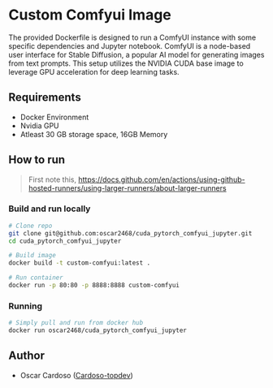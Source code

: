 # Custom Comfyui Image

The provided Dockerfile is designed to run a ComfyUI instance with some specific dependencies and Jupyter notebook. ComfyUI is a node-based user interface for Stable Diffusion, a popular AI model for generating images from text prompts. This setup utilizes the NVIDIA CUDA base image to leverage GPU acceleration for deep learning tasks.

## Requirements

- Docker Environment
- Nvidia GPU
- Atleast 30 GB storage space, 16GB Memory

## How to run

> First note this, https://docs.github.com/en/actions/using-github-hosted-runners/using-larger-runners/about-larger-runners

### Build and run locally

```bash
# Clone repo
git clone git@github.com:oscar2468/cuda_pytorch_comfyui_jupyter.git
cd cuda_pytorch_comfyui_jupyter

# Build image
docker build -t custom-comfyui:latest .

# Run container
docker run -p 80:80 -p 8888:8888 custom-comfyui
```

### Running

```bash
# Simply pull and run from docker hub
docker run oscar2468/cuda_pytorch_comfyui_jupyter
```

## Author

- Oscar Cardoso ([Cardoso-topdev](https://github.com/Cardoso-topdev))
